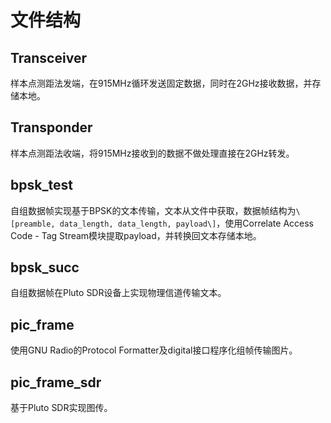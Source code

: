 # 文件结构

## Transceiver

样本点测距法发端，在915MHz循环发送固定数据，同时在2GHz接收数据，并存储本地。

## Transponder

样本点测距法收端，将915MHz接收到的数据不做处理直接在2GHz转发。

## bpsk\_test

自组数据帧实现基于BPSK的文本传输，文本从文件中获取，数据帧结构为`\[preamble, data_length, data_length, payload\]`，使用Correlate Access Code - Tag Stream模块提取payload，并转换回文本存储本地。

## bpsk\_succ

自组数据帧在Pluto SDR设备上实现物理信道传输文本。

## pic\_frame

使用GNU Radio的Protocol Formatter及digital接口程序化组帧传输图片。

## pic\_frame\_sdr

基于Pluto SDR实现图传。

